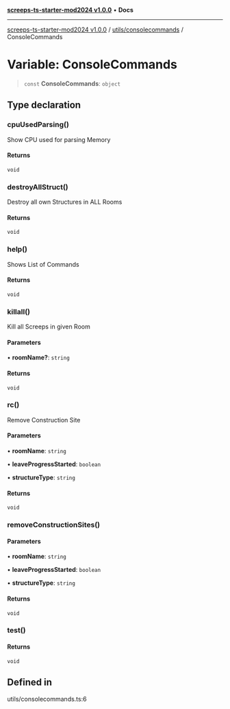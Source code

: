 [**screeps-ts-starter-mod2024 v1.0.0**](../../../README.md) • **Docs**

***

[screeps-ts-starter-mod2024 v1.0.0](../../../modules.md) / [utils/consolecommands](../README.md) / ConsoleCommands

# Variable: ConsoleCommands

> `const` **ConsoleCommands**: `object`

## Type declaration

### cpuUsedParsing()

Show CPU used for parsing Memory

#### Returns

`void`

### destroyAllStruct()

Destroy all own Structures in ALL Rooms

#### Returns

`void`

### help()

Shows List of Commands

#### Returns

`void`

### killall()

Kill all Screeps in given Room

#### Parameters

• **roomName?**: `string`

#### Returns

`void`

### rc()

Remove Construction Site

#### Parameters

• **roomName**: `string`

• **leaveProgressStarted**: `boolean`

• **structureType**: `string`

#### Returns

`void`

### removeConstructionSites()

#### Parameters

• **roomName**: `string`

• **leaveProgressStarted**: `boolean`

• **structureType**: `string`

#### Returns

`void`

### test()

#### Returns

`void`

## Defined in

utils/consolecommands.ts:6
